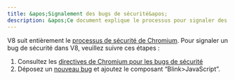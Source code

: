 ```yaml
---
title: &apos;Signalement des bugs de sécurité&apos;
description: &apos;Ce document explique le processus pour signaler des problèmes de sécurité dans V8.&apos;
---
```

V8 suit entièrement le [processus de sécurité de Chromium](https://www.chromium.org/Home/chromium-security). Pour signaler un bug de sécurité dans V8, veuillez suivre ces étapes :

1. Consultez les [directives de Chromium pour les bugs de sécurité](https://www.chromium.org/Home/chromium-security/reporting-security-bugs)
1. Déposez un [nouveau bug](https://bugs.chromium.org/p/chromium/issues/entry?template=Security%20Bug) et ajoutez le composant “Blink>JavaScript”.
